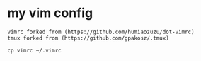 # my vim config

    vimrc forked from (https://github.com/humiaozuzu/dot-vimrc)
    tmux forked from (https://github.com/gpakosz/.tmux)

    cp vimrc ~/.vimrc
